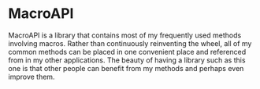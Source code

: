 MacroAPI
========

MacroAPI is a library that contains most of my frequently used methods involving macros. Rather than continuously reinventing the wheel, all of my common methods can be placed in one convenient place and referenced from in my other applications. The beauty of having a library such as this one is that other people can benefit from my methods and perhaps even improve them.